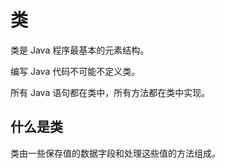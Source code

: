 # 类

类是 Java 程序最基本的元素结构。

编写 Java 代码不可能不定义类。

所有 Java 语句都在类中，所有方法都在类中实现。

## 什么是类

类由一些保存值的数据字段和处理这些值的方法组成。
